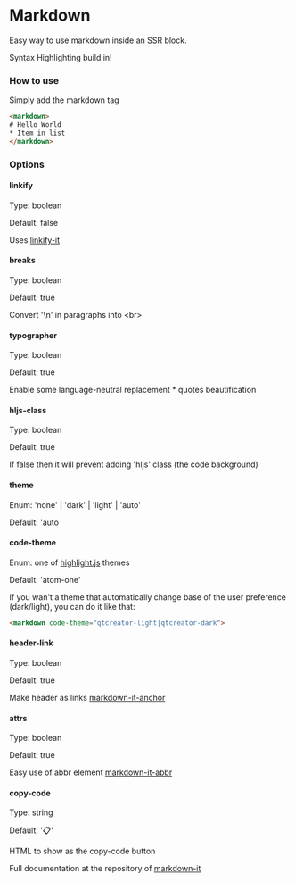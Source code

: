 # Markdown

Easy way to use markdown inside an SSR block.

Syntax Highlighting build in!

### How to use

Simply add the markdown tag
```html
<markdown>
# Hello World
* Item in list
</markdown>
```

### Options

#### linkify
Type: boolean

Default: false

Uses [linkify-it](https://github.com/markdown-it/linkify-it)

#### breaks
Type: boolean

Default: true

Convert '\n' in paragraphs into <‎br>


#### typographer
Type: boolean

Default: true

Enable some language-neutral replacement * quotes beautification

#### hljs-class
Type: boolean

Default: true

If false then it will prevent adding 'hljs' class (the code background)

#### theme
Enum:  'none' | 'dark' | 'light' | 'auto'

Default: 'auto

#### code-theme
Enum: one of [highlight.js](https://highlightjs.org/) themes

Default: 'atom-one'

If you wan't a theme that automatically change base of the user preference (dark/light), you can do it like that:
```html
<markdown code-theme="qtcreator-light|qtcreator-dark">
```

#### header-link
Type: boolean

Default: true

Make header as links [markdown-it-anchor](https://github.com/valeriangalliat/markdown-it-anchor)

#### attrs
Type: boolean

Default: true

Easy use of abbr element [markdown-it-abbr](https://github.com/markdown-it/markdown-it-abbr)

#### copy-code
Type: string

Default: '📋'

HTML to show as the copy-code button

Full documentation at the repository of [markdown-it](https://github.com/markdown-it/markdown-it)